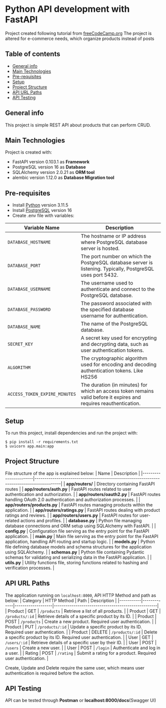 # Python API development with FastAPI
Project created following tutorial from [freeCodeCamp.org](https://www.youtube.com/watch?v=0sOvCWFmrtA&t=51919s)
The project is altered for e-commerce needs, which organize products instead of posts

## Table of contents
* [General info](#general-info)
* [Main Technologies](#main-technologies)
* [Pre-requisites](#pre-requisites)
* [Setup](#setup)
* [Project Structure](#project-structure)
* [API URL Paths](#api-url-paths)
* [API Testing](#api-testing)

## General info
This project is simple REST API about products that can perform CRUD.
	
## Main Technologies
Project is created with:
* FastAPI version 0.103.1 as **Framework**
* PostgreSQL version 16 as **Database**
* SQLAlchemy version 2.0.21 as **ORM tool**
* alembic version 1.12.0 as **Database Migration tool**

## Pre-requisites
- Install [Python](https://www.python.org) version 3.11.5
- Install [PostgreSQL](https://www.postgresql.org) version 16
- Create .env file with variables:

| Variable Name              | Description                                         |
|----------------------------|----------------------------------------------------|
| `DATABASE_HOSTNAME`   | The hostname or IP address where PostgreSQL database server is hosted.            |
| `DATABASE_PORT`     | The port number on which the PostgreSQL database server is listening. Typically, PostgreSQL uses port 5432.   |
| `DATABASE_USERNAME`        | The username used to authenticate and connect to the PostgreSQL database.    |
| `DATABASE_PASSWORD`        | The password associated with the specified database username for authentication.    |
| `DATABASE_NAME`            | The name of the PostgreSQL database.     |
| `SECRET_KEY`               | A secret key used for encrypting and decrypting data, such as user authentication tokens.  |
| `ALGORITHM`                | The cryptographic algorithm used for encoding and decoding authentication tokens. Like HS256 |
| `ACCESS_TOKEN_EXPIRE_MINUTES` | The duration (in minutes) for which an access token remains valid before it expires and requires reauthentication. |

## Setup
To run this project, install dependencies and run the project with:
```
$ pip install -r requirements.txt
$ uvicorn app.main:app
```

## Project Structure
File structure of the app is explained below:
| Name                  | Description                                                                     |
|-----------------------|-------------------------------------------------------------------------------------------|
| **app/routers/**      | Directory containing FastAPI routes    |
| **app/routers/auth.py** | FastAPI routes related to user authentication and authorization.   |
| **app/routers/oauth2.py** | FastAPI routes handling OAuth 2.0 authentication and authorization processes.   |
| **app/routers/products.py** | FastAPI routes managing products within the application.      |
| **app/routers/ratings.py** | FastAPI routes dealing with product ratings and reviews.         |
| **app/routers/users.py** | FastAPI routes for user-related actions and profiles.              |
| **database.py**       | Python file managing database connections and ORM setup using SQLAlchemy with FastAPI.           |
| **config.py**         | Configuration file serving as the entry point for the FastAPI application.     |
| **main.py**           | Main file serving as the entry point for the FastAPI application, handling API routing and startup logic.   |
| **models.py**         | Python file defining database models and schema structures for the application using SQLAlchemy.             |
| **schemas.py**        | Python file containing Pydantic schemas for validating and serializing data in the FastAPI application.     |
| **utils.py**          | Utility functions file, storing functions related to hashing and verification processes.                     |

## API URL Paths
The application running on `localhost:8000`, API HTTP Method and path as below:
| Category  | HTTP Method | Path              | Description                                        |
|-----------|-------------|-------------------|----------------------------------------------------|
| Product   | GET         | `/products`       | Retrieve a list of all products.                   |
| Product   | GET         | `/products/:id`   | Retrieve details of a specific product by its ID.  |
| Product   | POST        | `/products`       | Create a new product. Required user authentication.                   |
| Product   | PUT         | `/products/:id`   | Update a specific product by its ID. Required user authentication.      |
| Product   | DELETE      | `/products/:id`   | Delete a specific product by its ID. Required user authentication.      |
| User      | GET         | `/users/:id`      | Retrieve details of a specific user by their ID.   |
| User      | POST        | `/users`          | Create a new user.                                 |
| User      | POST        | `/login`          | Authenticate and log in a user.                    |
| Rating    | POST        | `/rating`         | Submit a rating for a product. Required user authentication.    |

Create, Update and Delete require the same user, which means user authentication is required before the action.

## API Testing
API can be tested through **Postman** or **localhost:8000/docs**(Swagger UI)
